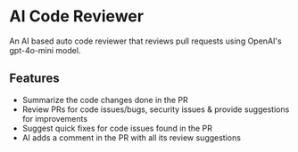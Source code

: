 # AI Code Reviewer

An AI based auto code reviewer that reviews pull requests using OpenAI's gpt-4o-mini model.

## Features

- Summarize the code changes done in the PR
- Review PRs for code issues/bugs, security issues & provide suggestions for improvements
- Suggest quick fixes for code issues found in the PR
- AI adds a comment in the PR with all its review suggestions

